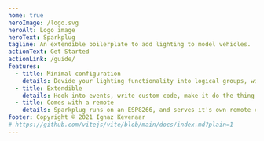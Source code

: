 ```yaml
---
home: true
heroImage: /logo.svg
heroAlt: Logo image
heroText: Sparkplug
tagline: An extendible boilerplate to add lighting to model vehicles.
actionText: Get Started
actionLink: /guide/
features:
  - title: Minimal configuration
    details: Devide your lighting functionality into logical groups, with sensible defaults and good readability. Fading and blinking built-in.
  - title: Extendible
    details: Hook into events, write custom code, make it do the thing you want without fighting the library. Configuration and code on a per-model basis.
  - title: Comes with a remote
    details: Sparkplug runs on an ESP8266, and serves it's own remote control known as Coilpack.
footer: Copyright © 2021 Ignaz Kevenaar
# https://github.com/vitejs/vite/blob/main/docs/index.md?plain=1
---
```

